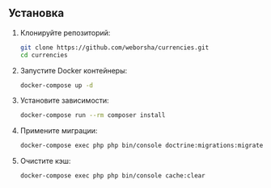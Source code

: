## Установка

1. Клонируйте репозиторий:
   ```bash
   git clone https://github.com/weborsha/currencies.git
   cd currencies

2. Запустите Docker контейнеры:
    ```bash
    docker-compose up -d
   
3. Установите зависимости:
    ```bash
    docker-compose run --rm composer install

4. Примените миграции:
   ```bash
   docker-compose exec php php bin/console doctrine:migrations:migrate

5. Очистите кэш:
   ```bash
   docker-compose exec php php bin/console cache:clear
